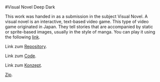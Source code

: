 #Visual Novel Deep Dark

This work was handed in as a submission in the subject Visual Novel.
A visual novel is an interactive, text-based video game. This type of video game originated in Japan.
They tell stories that are accompanied by static or sprite-based images, usually in the style of manga.
You can play it using the following [link](https://felixiltgen.github.io/Visual-Novel-2022/Deep_Dark/index.html).

Link zum [Repository](https://github.com/FelixIltgen/Visual-Novel-2022).

Link zum [Code](https://github.com/FelixIltgen/Visual-Novel-2022/tree/main/Deep_Dark/Source).

Link zum [Konzept](https://github.com/FelixIltgen/Visual-Novel-2022/tree/main/Deep_Dark/Konzept). 

[Zip](https://drive.google.com/file/d/1C6KPFWil9qM3etHBDi_aY03vWE5PbDwq/view?usp=sharing).
